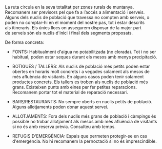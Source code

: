 La ruta circula en la seva totalitat per zones rurals de muntanya. Recomanem ser previsors pel que fa a l’accés a alimentació i serveis. Alguns dels nuclis de població que travessa no compten amb serveis, o poden no comptar-hi en el moment del nostre pas, tot i estar descrits als itineraris. Els únics llocs on assegurem disposar de la major part de serveis són els nuclis d'inici i final dels segments proposats.

De forma concreta:

- FONTS: Habitualment d'aigua no potabilitzada (no clorada). Tot i no ser habitual, poden estar seques durant els mesos amb menys precipitació.

- BOTIGUES / TALLERS: Als nuclis de població més petits poden estar obertes en horaris molt concrets i a vegades solament als mesos de més afluència de visitants. En alguns casos poden tenir solament productes concrets. Els tallers es troben als nuclis de població més grans. Existeixen punts amb eines per fer petites reparacions. Recomanem portar tot el material de reparació necessari.

- BARS/RESTAURANTS: No sempre oberts en nuclis petits de població. Alguns allotjaments poden donar aquest servei.

- ALLOTJAMENTS: Fora dels nuclis més grans de població i càmpings és possible no trobar allotjament als mesos amb més afluència de visitants si no és amb reserva prèvia. Consulteu amb temps.

- REFUGIS D'EMERGÈNCIA: Espais que permeten protegir-se en cas d'emergència. No hi recomanem la pernoctació si no és imprescindible.
